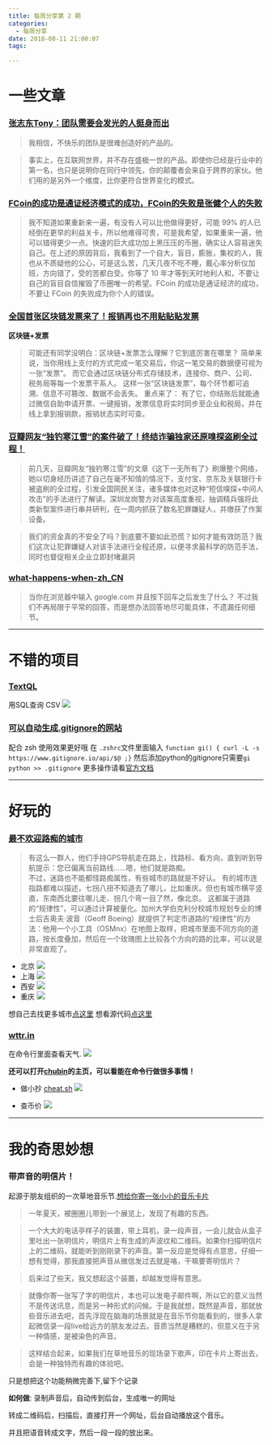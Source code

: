 ```yaml
---
title: 每周分享第 2 期
categories:
  - 每周分享
date: 2018-08-11 21:00:07
tags:

---
```

# 一些文章

### [张志东Tony：团队需要会发光的人挺身而出](https://mp.weixin.qq.com/s/sNAyCY72ttM5RPNHJsjmyA)
>我相信，不快乐的团队是很难创造好的产品的。

>事实上，在互联网世界，并不存在盛极一世的产品。即使你已经是行业中的第一名，也只是说明你在同行中领先，你的颠覆者会来自于跨界的家伙。他们用的是另外一个维度，比你更符合世界变化的模式。

### [FCoin的成功是通证经济模式的成功，FCoin的失败是张健个人的失败](https://mp.weixin.qq.com/s/P2RnuBYyHoQEyOdfo6A6OA)

>我不知道如果重新来一遍，有没有人可以比他做得更好，可能 99% 的人已经倒在更早的利益关卡，所以他难得可贵，可是我希望，如果重来一遍，他可以错得更少一点。快速的巨大成功加上黑压压的币圈，确实让人容易迷失自己。在上述的原因背后，我看到了一个自大，盲目，膨胀，集权的人，我也从不质疑他的公心，可是这么苦，几天几夜不吃不睡，戴心率分析仪加班，方向错了，受的苦都白受。你等了 10 年才等到天时地利人和，不要让自己的盲目自信摧毁了币圈唯一的希望。FCoin 的成功是通证经济的成功，不要让 FCoin 的失败成为你个人的错误。

### [全国首张区块链发票来了！报销再也不用贴贴贴发票](https://mp.weixin.qq.com/s/6rTddc8NRCEJQe-JHhfVOQ)

**区块链+发票**

>可能还有同学没明白：区块链+发票怎么理解？它到底厉害在哪里？
简单来说，当你用线上支付的方式完成一笔交易后，你这一笔交易的数据便可视为一张“发票”。
而它会通过区块链分布式存储技术，连接你、商户、公司、税务局等每一个发票干系人。
这样一张“区块链发票”，每个环节都可追溯、信息不可篡改、数据不会丢失。
重点来了：
有了它，你结账后就能通过微信自助申请开票、一键报销，发票信息将实时同步至企业和税局，并在线上拿到报销款，报销状态实时可查。

### [豆瓣网友“独钓寒江雪”的案件破了！终结诈骗独家还原嗅探盗刷全过程！](https://mp.weixin.qq.com/s/rKy719bTFvt74IbfGKyMGg)


>前几天，豆瓣网友“独钓寒江雪”的文章《这下一无所有了》刷爆整个网络，她以切身经历讲述了自己在毫不知情的情况下，支付宝、京东及关联银行卡被盗刷的全过程，引发全国网民关注，诸多媒体也对这种“短信嗅探+中间人攻击”的手法进行了解读。深圳龙岗警方对该案高度重视，抽调精兵强将此类新型案件进行串并研判，在一周内抓获了数名犯罪嫌疑人，并缴获了作案设备。

>我们的资金真的不安全了吗？到底要不要如此恐慌？如何才能有效防范？我们这次让犯罪嫌疑人对该手法进行全程还原，以便寻求最科学的防范手法，同时也督促相关企业立即封堵漏洞

### [what-happens-when-zh_CN](https://github.com/skyline75489/what-happens-when-zh_CN/blob/master/README.rst)

>当你在浏览器中输入 google.com 并且按下回车之后发生了什么？
不过我们不再局限于平常的回答，而是想办法回答地尽可能具体，不遗漏任何细节。

---

# 不错的项目

### [TextQL](https://github.com/dinedal/textql)

用SQL查询 CSV
![](https://camo.githubusercontent.com/43ca79fc6307d1f80c543bd68a4979a74919013c/68747470733a2f2f7261772e6769746875622e636f6d2f64696e6564616c2f74657874716c2f6d61737465722f74657874716c5f75736167652e676966)

### [可以自动生成.gitignore的网站](https://www.gitignore.io/)

配合 zsh 使用效果更好哦
在 `.zshrc`文件里面输入
`function gi() { curl -L -s https://www.gitignore.io/api/$@ ;}`
然后添加python的gitignore只需要`gi python >> .gitignore`
更多操作请看[官方文档](https://www.gitignore.io/docs)

---

# 好玩的

### [最不欢迎路痴的城市](https://mp.weixin.qq.com/s/6G4oaashwUk72spJFVkf6w)
>有这么一群人，他们手持GPS导航走在路上，找路标、看方向，直到听到导航提示：您已偏离当前路线……嗯，他们就是路痴。  
> 不过，迷路也不能都怪路痴属性，有些城市的路就是不好认。
>有的城市连指路都难以描述，七拐八扭不知道去了哪儿，比如重庆。但也有城市横平竖直，东南西北要往哪儿走、拐几个弯一目了然，像北京。
>这都属于道路的“规律性”，可以通过计算被量化。加州大学伯克利分校城市规划专业的博士后吉奥夫·波音（Geoff Boeing）就提供了判定市道路的“规律性”的方法：他用一个小工具（OSMnx）在地图上取样，把城市里面不同方向的道路，按长度叠加，然后在一个玫瑰图上比较各个方向的路的比率，可以说是非常直观了。

- 北京
  ![](http://ww1.sinaimg.cn/large/cfc08357gy1fu2bw9t1sij21ak0x84qp.jpg)
- 上海
  ![](http://ww1.sinaimg.cn/large/cfc08357gy1fu2bwtkmxjj21aa0xw7wh.jpg)
- 西安
  ![](http://ww1.sinaimg.cn/large/cfc08357gy1fu2bxvcs8mj21ae0xg7rd.jpg)
- 重庆
  ![](http://ww1.sinaimg.cn/large/cfc08357gy1fu2byt8i1ej21ac0xae5s.jpg)

想自己去找更多城市[点这里](https://mourner.github.io/road-orientation-map/#6.5/30.204/107.74)
想看源代码[点这里](https://github.com/mourner/road-orientation-map)

### [wttr.in](https://github.com/chubin/wttr.in)

在命令行里面查看天气.
![](http://ww1.sinaimg.cn/large/cfc08357gy1fu6383xi99j21ju12swla.jpg)

**还可以打开[chubin](https://github.com/chubin)的主页，可以看能在命令行做很多事情！**

- 做小抄 [cheat.sh](https://github.com/chubin/cheat.sh)
![](https://camo.githubusercontent.com/85cf29460f6af99d0e1ddb467fde7ec32b6e9989/68747470733a2f2f63686561742e73682f66696c65732f64656d6f2d6375726c2e676966)

- 查币价 [](https://github.com/chubin/rate.sx)
![](http://ww1.sinaimg.cn/large/cfc08357gy1fu63cb505sj20zc10g41n.jpg)


---

# 我的奇思妙想

### 带声音的明信片！

起源于朋友组织的一次草地音乐节.[想给你寄一张小小的音乐卡片](https://mp.weixin.qq.com/s/C9Z5DXJvRDJSEaeGR3Yi3Q)

>一年夏天，被圈圈儿带到一个展览上，发现了有趣的东西。

>一个大大的电话亭样子的装置，带上耳机，录一段声音，一会儿就会从盒子里吐出一张明信片，明信片上有生成的声波纹和二维码。如果你扫描明信片上的二维码，就能听到刚刚录下的声音。第一反应是觉得有点意思，仔细一想有觉得，那我直接把声音从微信发过去就是咯，干嘛要寄明信片？

>后来过了些天，我又想起这个装置，却越发觉得有意思。

>就像你寄一张写了字的明信片，本也可以发电子邮件啊，所以它的意义当然不是传送讯息，而是另一种形式的问候。于是我就想，既然是声音，那就放些音乐进去吧，首先浮现在脑海的场景就是在音乐节你能看到的，很多人拿起微信录一段live给远方的朋友发过去。音质当然是糟糕的，但意义在于另一种情感，是被染色的声音。

>这样结合起来，如果我们在草地音乐的现场录下歌声，印在卡片上寄出去，会是一种独特而有趣的体验吧。

只是想把这个功能稍微完善下,留下个记录

**如何做**:
录制声音后，自动传到后台，生成唯一的网址

转成二维码后，扫描后，直接打开一个网址，后台自动播放这个音乐。

并且把语音转成文字，然后一段一段的放出来。


